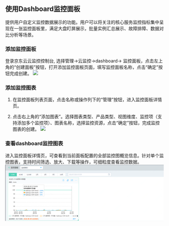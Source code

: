 ## 使用Dashboard监控面板
提供用户自定义监控数据展示的功能。用户可以将关注的核心服务监控指标集中呈现在一张监控面板里，满足大盘盯屏展示，批量实例汇总展示、故障排障、数据对比分析等场景。

### 添加监控面板
登录京东云云监控控制台, 选择管理->云监控->dashboard-> 监控面板，点击左上角的“创建面板”按钮，打开添加监控面板页面，填写监控面板名称，点击“确定”按钮完成创建。
![](https://raw.githubusercontent.com/jdcloudcom/cn/edit/image/Cloud-Monitor/zuijiashijian/%E6%9C%80%E4%BD%B3%E5%AE%9E%E8%B7%B51.1.png)
### 添加监控图表
1. 在监控面板列表页面，点击名称或操作列下的“管理”按钮，进入监控面板详情页。

2. 点击右上角的“添加图表”。选择图表类型、产品类型、视图维度、监控项（支持添加多个监控项）、图表名称，选择监控资源，点击“确定”按钮，完成监控图表的创建。
![](https://raw.githubusercontent.com/jdcloudcom/cn/edit/image/Cloud-Monitor/zuijiashijian/%E6%9C%80%E4%BD%B3%E5%AE%9E%E8%B7%B51.2.png)
### 查看dashboard监控图表
进入监控面板详情页，可查看到当前面板配置的全部监控图概览信息。针对单个监控图表，支持时间筛选、放大、下载等操作，可细粒度查看监控数据。
![](https://raw.githubusercontent.com/jdcloudcom/cn/Monitoring-cn/image/Cloud-Monitor/dashboard/DashboardDetails_GetStart.png)
